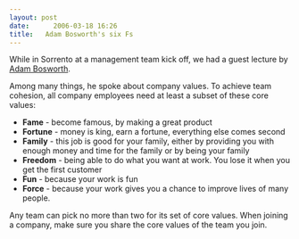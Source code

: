 ```yaml
---
layout: post
date:      2006-03-18 16:26
title:   Adam Bosworth's six Fs
---
```


While in Sorrento at a management team kick off, we had a guest lecture
by [Adam Bosworth](https://en.wikipedia.org/wiki/Adam_Bosworth").

Among many things, he spoke about company values. To achieve team 
cohesion, all company employees need at least a subset of these core values:

* **Fame** - become famous, by making a great product
* **Fortune** - money is king, earn a fortune, everything else comes second
* **Family** - this job is good for your family, either by providing you with enough money and time for the family or by being your family
* **Freedom** - being able to do what you want at work. You lose it when you get the first customer
* **Fun** - because your work is fun
* **Force** - because your work gives you a chance to improve lives of many people.

Any team can pick no more than two for its set of core values.
When joining a company, make sure you share the core values of the team
you join.

